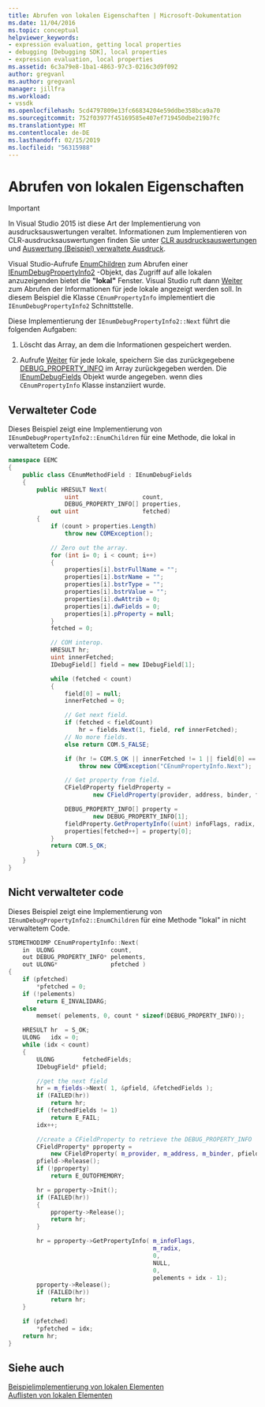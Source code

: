 ```yaml
---
title: Abrufen von lokalen Eigenschaften | Microsoft-Dokumentation
ms.date: 11/04/2016
ms.topic: conceptual
helpviewer_keywords:
- expression evaluation, getting local properties
- debugging [Debugging SDK], local properties
- expression evaluation, local properties
ms.assetid: 6c3a79e8-1ba1-4863-97c3-0216c3d9f092
author: gregvanl
ms.author: gregvanl
manager: jillfra
ms.workload:
- vssdk
ms.openlocfilehash: 5cd4797809e13fc66834204e59ddbe358bca9a70
ms.sourcegitcommit: 752f03977f45169585e407ef719450dbe219b7fc
ms.translationtype: MT
ms.contentlocale: de-DE
ms.lasthandoff: 02/15/2019
ms.locfileid: "56315988"
---
```

# <a name="get-local-properties"></a>Abrufen von lokalen Eigenschaften
> [!IMPORTANT]
> In Visual Studio 2015 ist diese Art der Implementierung von ausdrucksauswertungen veraltet. Informationen zum Implementieren von CLR-ausdrucksauswertungen finden Sie unter [CLR ausdrucksauswertungen](https://github.com/Microsoft/ConcordExtensibilitySamples/wiki/CLR-Expression-Evaluators) und [Auswertung (Beispiel) verwaltete Ausdruck](https://github.com/Microsoft/ConcordExtensibilitySamples/wiki/Managed-Expression-Evaluator-Sample).

Visual Studio-Aufrufe [EnumChildren](../../extensibility/debugger/reference/idebugproperty2-enumchildren.md) zum Abrufen einer [IEnumDebugPropertyInfo2](../../extensibility/debugger/reference/ienumdebugpropertyinfo2.md) -Objekt, das Zugriff auf alle lokalen anzuzeigenden bietet die **"lokal"** Fenster. Visual Studio ruft dann [Weiter](../../extensibility/debugger/reference/ienumdebugpropertyinfo2-next.md) zum Abrufen der Informationen für jede lokale angezeigt werden soll. In diesem Beispiel die Klasse `CEnumPropertyInfo` implementiert die `IEnumDebugPropertyInfo2` Schnittstelle.

Diese Implementierung der `IEnumDebugPropertyInfo2::Next` führt die folgenden Aufgaben:

1. Löscht das Array, an dem die Informationen gespeichert werden.

2. Aufrufe [Weiter](../../extensibility/debugger/reference/ienumdebugfields-next.md) für jede lokale, speichern Sie das zurückgegebene [DEBUG_PROPERTY_INFO](../../extensibility/debugger/reference/debug-property-info.md) im Array zurückgegeben werden. Die [IEnumDebugFields](../../extensibility/debugger/reference/ienumdebugfields.md) Objekt wurde angegeben. wenn dies `CEnumPropertyInfo` Klasse instanziiert wurde.

## <a name="managed-code"></a>Verwalteter Code
Dieses Beispiel zeigt eine Implementierung von `IEnumDebugPropertyInfo2::EnumChildren` für eine Methode, die lokal in verwaltetem Code.

```csharp
namespace EEMC
{
    public class CEnumMethodField : IEnumDebugFields
    {
        public HRESULT Next(
                uint                  count,
                DEBUG_PROPERTY_INFO[] properties,
            out uint                  fetched)
        {
            if (count > properties.Length)
                throw new COMException();

            // Zero out the array.
            for (int i= 0; i < count; i++)
            {
                properties[i].bstrFullName = "";
                properties[i].bstrName = "";
                properties[i].bstrType = "";
                properties[i].bstrValue = "";
                properties[i].dwAttrib = 0;
                properties[i].dwFields = 0;
                properties[i].pProperty = null;
            }
            fetched = 0;

            // COM interop.
            HRESULT hr;
            uint innerFetched;
            IDebugField[] field = new IDebugField[1];

            while (fetched < count)
            {
                field[0] = null;
                innerFetched = 0;

                // Get next field.
                if (fetched < fieldCount)
                    hr = fields.Next(1, field, ref innerFetched);
                // No more fields.
                else return COM.S_FALSE;

                if (hr != COM.S_OK || innerFetched != 1 || field[0] == null)
                    throw new COMException("CEnumPropertyInfo.Next");

                // Get property from field.
                CFieldProperty fieldProperty =
                        new CFieldProperty(provider, address, binder, field[0]);

                DEBUG_PROPERTY_INFO[] property =
                        new DEBUG_PROPERTY_INFO[1];
                fieldProperty.GetPropertyInfo((uint) infoFlags, radix, 0, null, 0, property);
                properties[fetched++] = property[0];
            }
            return COM.S_OK;
        }
    }
}
```

## <a name="unmanaged-code"></a>Nicht verwalteter code
 Dieses Beispiel zeigt eine Implementierung von `IEnumDebugPropertyInfo2::EnumChildren` für eine Methode "lokal" in nicht verwaltetem Code.

```cpp
STDMETHODIMP CEnumPropertyInfo::Next(
    in  ULONG                count,
    out DEBUG_PROPERTY_INFO* pelements,
    out ULONG*               pfetched )
{
    if (pfetched)
        *pfetched = 0;
    if (!pelements)
        return E_INVALIDARG;
    else
        memset( pelements, 0, count * sizeof(DEBUG_PROPERTY_INFO));

    HRESULT hr  = S_OK;
    ULONG   idx = 0;
    while (idx < count)
    {
        ULONG        fetchedFields;
        IDebugField* pfield;

        //get the next field
        hr = m_fields->Next( 1, &pfield, &fetchedFields );
        if (FAILED(hr))
            return hr;
        if (fetchedFields != 1)
            return E_FAIL;
        idx++;

        //create a CFieldProperty to retrieve the DEBUG_PROPERTY_INFO
        CFieldProperty* pproperty =
            new CFieldProperty( m_provider, m_address, m_binder, pfield );
        pfield->Release();
        if (!pproperty)
            return E_OUTOFMEMORY;

        hr = pproperty->Init();
        if (FAILED(hr))
        {
            pproperty->Release();
            return hr;
        }

        hr = pproperty->GetPropertyInfo( m_infoFlags,
                                         m_radix,
                                         0,
                                         NULL,
                                         0,
                                         pelements + idx - 1);
        pproperty->Release();
        if (FAILED(hr))
            return hr;
    }

    if (pfetched)
        *pfetched = idx;
    return hr;
}
```

## <a name="see-also"></a>Siehe auch
[Beispielimplementierung von lokalen Elementen](../../extensibility/debugger/sample-implementation-of-locals.md)  
[Auflisten von lokalen Elementen](../../extensibility/debugger/enumerating-locals.md)
